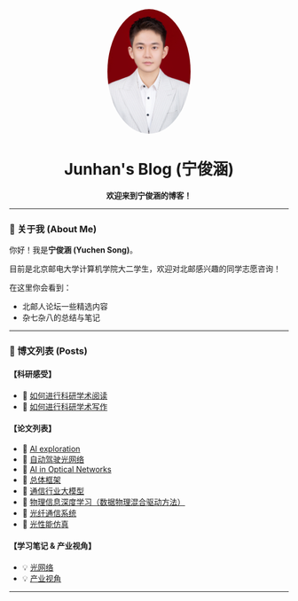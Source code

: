 <div align="center">
  <img src="photo/cd9ea1fe8e478bf5e9d9d1947b49b06f.JPG" width="150" alt="avatar" style="border-radius:50%;"/>
  <h1>Junhan's Blog (宁俊涵)</h1>
  <p><strong>欢迎来到宁俊涵的博客！</strong></p>
</div>

---

### 👋 关于我 (About Me)

你好！我是**宁俊涵 (Yuchen Song)**。

目前是北京邮电大学计算机学院大二学生，欢迎对北邮感兴趣的同学志愿咨询！

在这里你会看到：
- 北邮人论坛一些精选内容
- 杂七杂八的总结与笔记

 

---

### 📝 博文列表 (Posts)

#### 【科研感受】
- 📄 [如何进行科研学术阅读](https://cubewatermelon.github.io/post/%E3%80%90-ke-yan-gan-shou-%E3%80%91-ru-he-jin-xing-ke-yan-xue-shu-yue-du.html)
- 📄 [如何进行科研学术写作](https://cubewatermelon.github.io/post/%E3%80%90-ke-yan-gan-shou-%E3%80%91-ru-he-jin-xing-ke-yan-xue-shu-xie-zuo.html)

#### 【论文列表】
- 🔬 [AI exploration](https://cubewatermelon.github.io/post/%E3%80%90-lun-wen-lie-biao-%E3%80%91AI%20exploration.html)
- 🔬 [自动驾驶光网络](https://cubewatermelon.github.io/post/%E3%80%90-lun-wen-lie-biao-%E3%80%91-zi-dong-jia-shi-guang-wang-luo.html)
- 🔬 [AI in Optical Networks](https://cubewatermelon.github.io/post/%E3%80%90-lun-wen-lie-biao-%E3%80%91AI%20in%20Optical%20Networks.html)
- 🔬 [总体框架](https://cubewatermelon.github.io/post/%E3%80%90-lun-wen-lie-biao-%E3%80%91-zong-ti-kuang-jia.html)
- 🔬 [通信行业大模型](https://cubewatermelon.github.io/post/%E3%80%90-lun-wen-lie-biao-%E3%80%91-tong-xin-xing-ye-da-mo-xing.html)
- 🔬 [物理信息深度学习（数据物理混合驱动方法）](https://cubewatermelon.github.io/post/%E3%80%90-lun-wen-lie-biao-%E3%80%91-wu-li-xin-xi-shen-du-xue-xi-%EF%BC%88-shu-ju-wu-li-hun-he-qu-dong-fang-fa-%EF%BC%89.html)
- 🔬 [光纤通信系统](https://cubewatermelon.github.io/post/%E3%80%90-lun-wen-lie-biao-%E3%80%91-guang-xian-tong-xin-xi-tong.html)
- 🔬 [光性能仿真](https://cubewatermelon.github.io/post/%E3%80%90-lun-wen-lie-biao-%E3%80%91-guang-xing-neng-fang-zhen.html)

#### 【学习笔记 & 产业视角】
- 💡 [光网络](https://cubewatermelon.github.io/post/%E3%80%90-xue-xi-bi-ji-%E3%80%91-guang-wang-luo.html)
- 💡 [产业视角](https://cubewatermelon.github.io/post/chan-ye-shi-jiao.html)

---
